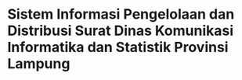 # Sistem Informasi Pengelolaan dan Distribusi Surat Dinas Komunikasi Informatika dan Statistik Provinsi Lampung


